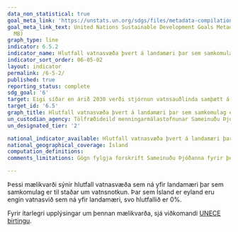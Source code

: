 ```yaml
---
data_non_statistical: true
goal_meta_link: 'https://unstats.un.org/sdgs/files/metadata-compilation/Metadata-Goal-6.pdf '
goal_meta_link_text: United Nations Sustainable Development Goals Metadata (PDF 4.0
  MB)
graph_type: line
indicator: 6.5.2
indicator_name: Hlutfall vatnasvæða þvert á landamæri þar sem samkomulag er til staðar um vatnsnotkun.
indicator_sort_order: 06-05-02
layout: indicator
permalink: /6-5-2/
published: true
reporting_status: complete
sdg_goal: '6'
target: Eigi síðar en árið 2030 verði stjórnun vatnsauðlinda samþætt á öllum sviðum, meðal annars með samstarfi yfir landamæri eftir því sem við á.
target_id: '6.5'
graph_title: Hlutfall vatnasvæða þvert á landamæri þar sem samkomulag er til staðar um vatnsnotkun.
un_custodian_agency: Tölfræðideild menningarmálastofnunar Sameinuðu Þjóðanna (UNESCO-UIS) Efnahagsmálanefnd Sameinuðu Þjóðanna (UNECE)
un_designated_tier: '2'

national_indicator_available: Hlutfall vatnasvæða þvert á landamæri þar sem samkomulag er til staðar um vatnsnotkun.
national_geographical_coverage: Ísland
computation_definitions:
comments_limitations: Gögn fylgja forskrift Sameinuðu Þjóðanna fyrir þennan mælikvarða. Þessi mælikvarði var fundin í samstarfi við sérfræðinga á þessu sviði.

---
```


Þessi mælikvarði sýnir hlutfall vatnasvæða sem ná yfir landamæri þar sem samkomulag er til staðar um vatnsnotkun. Þar sem Ísland er eyland eru engin vatnasvið sem ná yfir landamæri, svo hlutfallið er 0%.

Fyrir ítarlegri upplýsingar um þennan mælikvarða, sjá viðkomandi [UNECE birtingu](https://www.unece.org/fileadmin/DAM/env/water/publications/WAT_57/ECE_MP.WAT_57.pdf).<br><br>
